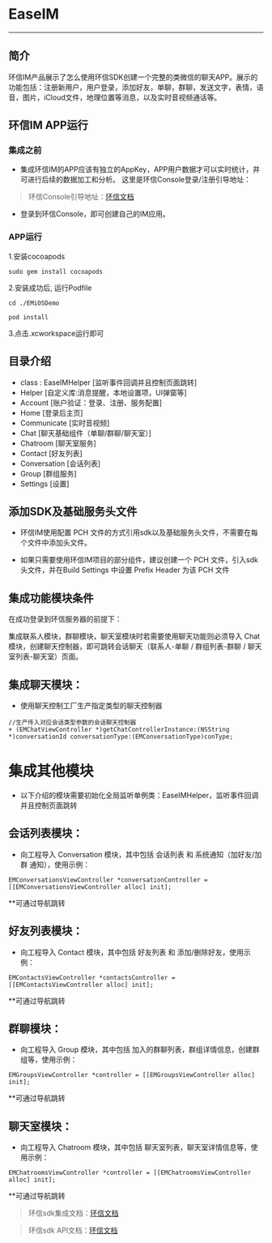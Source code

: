 # EaseIM
--------
## 简介
环信IM产品展示了怎么使用环信SDK创建一个完整的类微信的聊天APP。展示的功能包括：注册新用户，用户登录，添加好友，单聊，群聊，发送文字，表情，语音，图片，iCloud文件，地理位置等消息，以及实时音视频通话等。

## 环信IM APP运行

### 集成之前
-
    集成环信IM的APP应该有独立的AppKey，APP用户数据才可以实时统计，并可进行后续的数据加工和分析。
    这里是环信Console登录/注册引导地址：
    
> 环信Console引导地址：[环信文档](http://docs-im.easemob.com/im/quickstart/guide/experience#注册并创建应用)

-
    登录到环信Console，即可创建自己的IM应用。

### APP运行

1.安装cocoapods

```
sudo gem install cocoapods
```
2.安装成功后, 运行Podfile

```
cd ./EMiOSDemo

pod install

```
3.点击.xcworkspace运行即可

## 目录介绍

  - class : EaseIMHelper  [监听事件回调并且控制页面跳转]
  - Helper [自定义库:消息提醒，本地设置项，UI弹窗等]
  - Account [账户验证：登录、注册、服务配置]
  - Home [登录后主页]
  - Communicate [实时音视频]
  - Chat [聊天基础组件（单聊/群聊/聊天室）]
  - Chatroom [聊天室服务]
  - Contact [好友列表]
  - Conversation [会话列表]
  - Group [群组服务]
  - Settings [设置]
  
## 添加SDK及基础服务头文件

- 环信IM使用配置 PCH 文件的方式引用sdk以及基础服务头文件，不需要在每个文件中添加头文件。

- 如果只需要使用环信IM项目的部分组件，建议创建一个 PCH 文件，引入sdk头文件，并在Build Settings 中设置 Prefix Header 为该 PCH 文件

## 集成功能模块条件

在成功登录到环信服务器的前提下：

集成联系人模块，群聊模块，聊天室模块时若需要使用聊天功能则必须导入 Chat 模块，创建聊天控制器，即可跳转会话聊天（联系人-单聊 / 群组列表-群聊 / 聊天室列表-聊天室）页面。

## 集成聊天模块：

- 使用聊天控制工厂生产指定类型的聊天控制器

```
//生产传入对应会话类型参数的会话聊天控制器
+ (EMChatViewController *)getChatControllerInstance:(NSString *)conversationId conversationType:(EMConversationType)conType;
```

# 集成其他模块

- 以下介绍的模块需要初始化全局监听单例类：EaseIMHelper，监听事件回调并且控制页面跳转

## 会话列表模块：

- 向工程导入 Conversation 模块，其中包括 会话列表 和 系统通知（加好友/加群 通知），使用示例：

```
EMConversationsViewController *conversationController = [[EMConversationsViewController alloc] init];
```
**可通过导航跳转

## 好友列表模块：

- 向工程导入 Contact 模块，其中包括 好友列表 和 添加/删除好友，使用示例：

```
EMContactsViewController *contactsController = [[EMContactsViewController alloc] init];
```
**可通过导航跳转

## 群聊模块：

- 向工程导入 Group 模块，其中包括 加入的群聊列表，群组详情信息，创建群组等，使用示例：

```
EMGroupsViewController *controller = [[EMGroupsViewController alloc] init];
```
**可通过导航跳转

## 聊天室模块：

- 向工程导入 Chatroom 模块，其中包括 聊天室列表，聊天室详情信息等，使用示例：

```
EMChatroomsViewController *controller = [[EMChatroomsViewController alloc] init];
```
**可通过导航跳转


> 环信sdk集成文档：[环信文档](http://docs-im.easemob.com/im/ios/sdk/prepare)

> 环信sdk API文档：[环信文档](http://sdkdocs.easemob.com/apidoc/ios/chat3.0/annotated.html)
